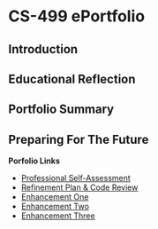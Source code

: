 # CS-499 ePortfolio

## Introduction

## Educational Reflection

## Portfolio Summary

## Preparing For The Future

**Porfolio Links**<br>
* [Professional Self-Assessment]()<br>
* [Refinement Plan & Code Review](https://jlain36.github.io/Code_Review.html)<br>
* [Enhancement One]()<br>
* [Enhancement Two]()<br>
* [Enhancement Three]()

